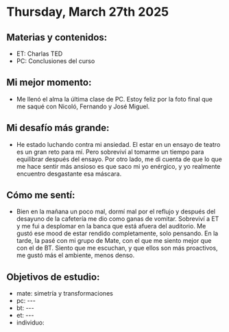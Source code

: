 # Thursday, March 27th 2025

## Materias y contenidos:
- ET: Charlas TED
- PC: Conclusiones del curso
## Mi mejor momento:
- Me llenó el alma la última clase de PC. Estoy feliz por la foto final que me saqué con Nicoló, Fernando y José Miguel.

## Mi desafío más grande:
- He estado luchando contra mi ansiedad. El estar en un ensayo de teatro es un gran reto para mí. Pero sobreviví al tomarme un tiempo para equilibrar después del ensayo. Por otro lado, me di cuenta de que lo que me hace sentir más ansioso es que saco mi yo enérgico, y yo realmente encuentro desgastante esa máscara.

## Cómo me sentí:
- Bien en la mañana un poco mal, dormí mal por el reflujo y después del desayuno de la cafetería me dio como ganas de vomitar. Sobreviví a ET y me fui a desplomar en la banca que está afuera del auditorio. Me gustó ese mood de estar rendido completamente, solo pensando. En la tarde, la pasé con mi grupo de Mate, con el que me siento mejor que con el de BT. Siento que me escuchan, y que ellos son más proactivos, me gustó más el ambiente, menos denso.

## Objetivos de estudio:
- mate: simetría y transformaciones
- pc: ---
- bt: ---
- et: ---
- individuo:

